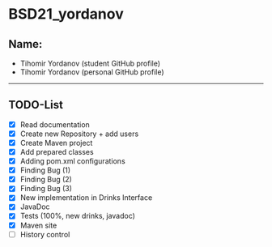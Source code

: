 # BSD21_yordanov

## Name:
* Tihomir Yordanov (student GitHub profile)
* Tihomir Yordanov (personal GitHub profile)

***

## TODO-List

- [x] Read documentation
- [x] Create new Repository + add users
- [x] Create Maven project
- [x] Add prepared classes
- [x] Adding pom.xml configurations
- [x] Finding Bug (1)
- [x] Finding Bug (2)
- [x] Finding Bug (3)
- [x] New implementation in Drinks Interface
- [x] JavaDoc
- [x] Tests (100%, new drinks, javadoc)
- [x] Maven site
- [ ] History control